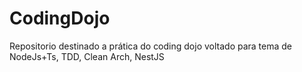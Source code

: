 # CodingDojo
Repositorio destinado a prática do coding dojo voltado para tema de NodeJs+Ts, TDD, Clean Arch, NestJS
